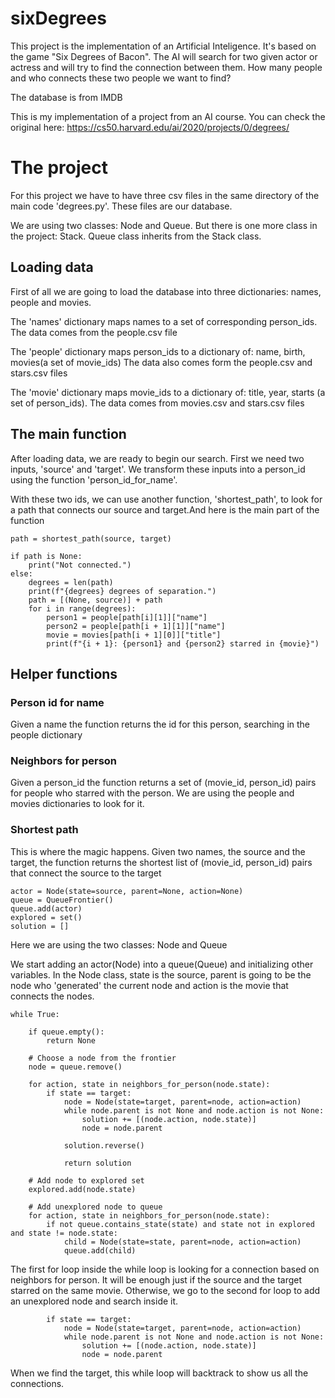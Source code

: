 # sixDegrees
This project is the implementation of an Artificial Inteligence. It's based on the game "Six Degrees of Bacon". The AI will search for two given actor or actress and will try to find the connection between them. How many people and who connects these two people we want to find?

The database is from IMDB

This is my implementation of a project from an AI course. You can check the original here: https://cs50.harvard.edu/ai/2020/projects/0/degrees/

# The project
For this project we have to have three csv files in the same directory of the main code 'degrees.py'. These files are our database.

We are using two classes: Node and Queue. But there is one more class in the project: Stack. Queue class inherits from the Stack class.

## Loading data
First of all we are going to load the database into three dictionaries: names, people and movies.

The 'names' dictionary maps names to a set of corresponding person_ids. The data comes from the people.csv file

The 'people' dictionary maps person_ids to a dictionary of: name, birth, movies(a set of movie_ids) The data also comes form the people.csv and stars.csv files

The 'movie' dictionary maps movie_ids to a dictionary of: title, year, starts (a set of person_ids). The data comes from movies.csv and stars.csv files

## The main function
After loading data, we are ready to begin our search. First we need two inputs, 'source' and 'target'. We transform these inputs into a person_id using the function 'person_id_for_name'. 

With these two ids, we can use another function, 'shortest_path', to look for a path that connects our source and target.And here is the main part of the function

    path = shortest_path(source, target)
    
    if path is None:
        print("Not connected.")
    else:
        degrees = len(path)
        print(f"{degrees} degrees of separation.")
        path = [(None, source)] + path
        for i in range(degrees):
            person1 = people[path[i][1]]["name"]
            person2 = people[path[i + 1][1]]["name"]
            movie = movies[path[i + 1][0]]["title"]
            print(f"{i + 1}: {person1} and {person2} starred in {movie}")
            
## Helper functions

### Person id for name
Given a name the function returns the id for this person, searching in the people dictionary

### Neighbors for person
Given a person_id the function returns a set of (movie_id, person_id) pairs for people who starred with the person. We are using the people and movies dictionaries to look for it.

### Shortest path
This is where the magic happens. Given two names, the source and the target, the function returns the shortest list of (movie_id, person_id) pairs that connect the source to the target

    actor = Node(state=source, parent=None, action=None)
    queue = QueueFrontier()
    queue.add(actor)
    explored = set()
    solution = []

Here we are using the two classes: Node and Queue

We start adding an actor(Node) into a queue(Queue) and initializing other variables. In the Node class, state is the source, parent is going to be the node who 'generated' the current node and action is the movie that connects the nodes.

    while True:

        if queue.empty():
            return None

        # Choose a node from the frontier
        node = queue.remove()

        for action, state in neighbors_for_person(node.state):
            if state == target:
                node = Node(state=target, parent=node, action=action)
                while node.parent is not None and node.action is not None:
                    solution += [(node.action, node.state)]
                    node = node.parent

                solution.reverse()

                return solution

        # Add node to explored set
        explored.add(node.state)

        # Add unexplored node to queue
        for action, state in neighbors_for_person(node.state):
            if not queue.contains_state(state) and state not in explored and state != node.state:
                child = Node(state=state, parent=node, action=action)
                queue.add(child)
           
The first for loop inside the while loop is looking for a connection based on neighbors for person. It will be enough just if the source and the target starred on the same movie. Otherwise, we go to the second for loop to add an unexplored node and search inside it.

            if state == target:
                node = Node(state=target, parent=node, action=action)
                while node.parent is not None and node.action is not None:
                    solution += [(node.action, node.state)]
                    node = node.parent

When we find the target, this while loop will backtrack to show us all the connections.
